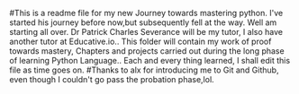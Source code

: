 #This is a readme file for my new Journey towards mastering python. I've started his journey before now,but subsequently fell at the way. Well am starting all over.
Dr Patrick Charles Severance will be my tutor, I also have another tutor at Educative.io..
This folder will contain my work of proof towards mastery, Chapters and projects carried out during the long phase of learning Python Language..
Each and every thing learned, I shall edit this file as time goes on.
#Thanks to alx for introducing me to Git and Github, even though I couldn't go pass the probation phase,lol.

